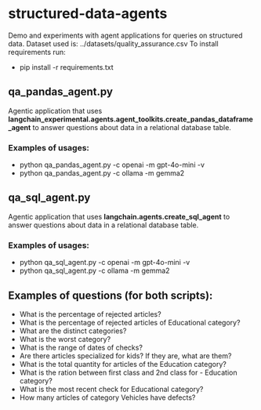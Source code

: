 # structured-data-agents
Demo and experiments with agent applications for queries on structured data.
Dataset used is: ../datasets/quality_assurance.csv
To install requirements run:
- pip install -r requirements.txt

## qa_pandas_agent.py
Agentic application that uses **langchain_experimental.agents.agent_toolkits.create_pandas_dataframe_agent** to answer questions about data in a relational database table.

### Examples of usages:
- python qa_pandas_agent.py -c openai -m gpt-4o-mini -v
- python qa_pandas_agent.py -c ollama -m gemma2


## qa_sql_agent.py
Agentic application that uses **langchain.agents.create_sql_agent** to answer questions about data in a relational database table.

### Examples of usages:
- python qa_sql_agent.py -c openai -m gpt-4o-mini -v
- python qa_sql_agent.py -c ollama -m gemma2


## Examples of questions (for both scripts):
- What is the percentage of rejected articles?
- What is the percentage of rejected articles of Educational category?
- What are the distinct categories?
- What is the worst category?
- What is the range of dates of checks?
- Are there articles specialized for kids? If they are, what are them?
- What is the total quantity for articles of the Education category?
- What is the ration between first class and 2nd class for - Education category?
- What is the most recent check for Educational category?
- How many articles of category Vehicles have defects?
